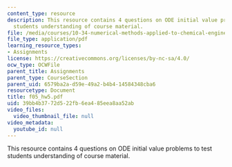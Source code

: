 ```yaml
---
content_type: resource
description: This resource contains 4 questions on ODE initial value problems to test
  students understanding of course material.
file: /media/courses/10-34-numerical-methods-applied-to-chemical-engineering-fall-2005/39bb4b3772d522fb6ea485eea8aa52ab_f05_hw5.pdf
file_type: application/pdf
learning_resource_types:
- Assignments
license: https://creativecommons.org/licenses/by-nc-sa/4.0/
ocw_type: OCWFile
parent_title: Assignments
parent_type: CourseSection
parent_uid: 6579ba2a-d59e-49a2-b4b4-14584348cba6
resourcetype: Document
title: f05_hw5.pdf
uid: 39bb4b37-72d5-22fb-6ea4-85eea8aa52ab
video_files:
  video_thumbnail_file: null
video_metadata:
  youtube_id: null
---
```

This resource contains 4 questions on ODE initial value problems to test students understanding of course material.